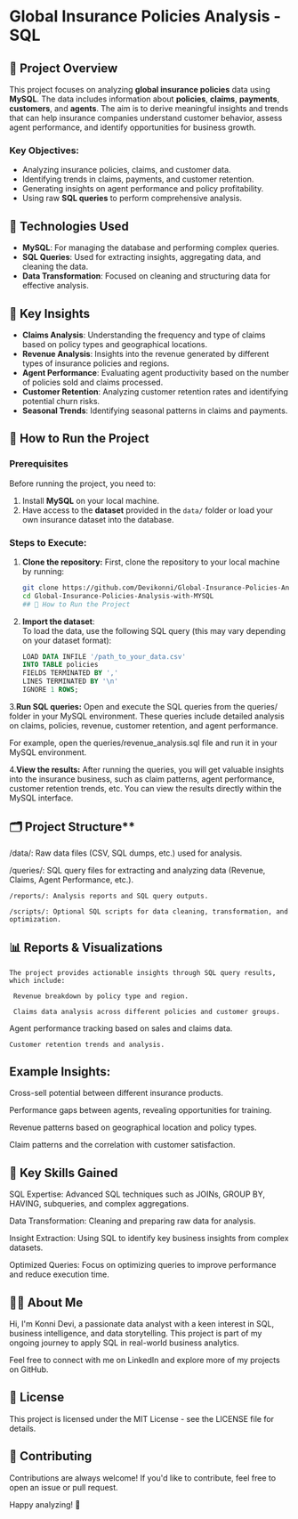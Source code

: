 # Global Insurance Policies Analysis - SQL

## 📄 Project Overview

This project focuses on analyzing **global insurance policies** data using **MySQL**. The data includes information about **policies**, **claims**, **payments**, **customers**, and **agents**. The aim is to derive meaningful insights and trends that can help insurance companies understand customer behavior, assess agent performance, and identify opportunities for business growth.

### Key Objectives:
- Analyzing insurance policies, claims, and customer data.
- Identifying trends in claims, payments, and customer retention.
- Generating insights on agent performance and policy profitability.
- Using raw **SQL queries** to perform comprehensive analysis.

## 🧰 Technologies Used

- **MySQL**: For managing the database and performing complex queries.
- **SQL Queries**: Used for extracting insights, aggregating data, and cleaning the data.
- **Data Transformation**: Focused on cleaning and structuring data for effective analysis.

## 🔑 Key Insights

- **Claims Analysis**: Understanding the frequency and type of claims based on policy types and geographical locations.
- **Revenue Analysis**: Insights into the revenue generated by different types of insurance policies and regions.
- **Agent Performance**: Evaluating agent productivity based on the number of policies sold and claims processed.
- **Customer Retention**: Analyzing customer retention rates and identifying potential churn risks.
- **Seasonal Trends**: Identifying seasonal patterns in claims and payments.

## 🔄 How to Run the Project

### Prerequisites
Before running the project, you need to:
1. Install **MySQL** on your local machine.
2. Have access to the **dataset** provided in the `data/` folder or load your own insurance dataset into the database.

### Steps to Execute:

1. **Clone the repository:**
   First, clone the repository to your local machine by running:
   ```bash
   git clone https://github.com/Devikonni/Global-Insurance-Policies-Analysis-with-MYSQL
   cd Global-Insurance-Policies-Analysis-with-MYSQL
   ## 🔄 How to Run the Project

2. **Import the dataset**:  
   To load the data, use the following SQL query (this may vary depending on your dataset format):
   ```sql
   LOAD DATA INFILE '/path_to_your_data.csv' 
   INTO TABLE policies
   FIELDS TERMINATED BY ',' 
   LINES TERMINATED BY '\n' 
   IGNORE 1 ROWS;
3.**Run SQL queries:**
  Open and execute the SQL queries from the queries/ folder in your MySQL environment.
  These queries include detailed analysis on claims, policies, revenue, customer retention, and agent performance.

  For example, open the queries/revenue_analysis.sql file and run it in your MySQL environment.

4.**View the results:**
   After running the queries, you will get valuable insights into the insurance business, such as claim patterns, agent performance, customer retention trends, etc.
   You can view the results directly within the MySQL interface.

## 🗂️ Project Structure**
  /data/: Raw data files (CSV, SQL dumps, etc.) used for analysis.

   /queries/: SQL query files for extracting and analyzing data (Revenue, Claims, Agent Performance, etc.).

    /reports/: Analysis reports and SQL query outputs.

    /scripts/: Optional SQL scripts for data cleaning, transformation, and optimization.

## 📊 Reports & Visualizations
    The project provides actionable insights through SQL query results, which include:

     Revenue breakdown by policy type and region.

     Claims data analysis across different policies and customer groups.

   Agent performance tracking based on sales and claims data.

    Customer retention trends and analysis.

## Example Insights:
Cross-sell potential between different insurance products.

Performance gaps between agents, revealing opportunities for training.

Revenue patterns based on geographical location and policy types.

Claim patterns and the correlation with customer satisfaction.

## 🎯 Key Skills Gained
SQL Expertise: Advanced SQL techniques such as JOINs, GROUP BY, HAVING, subqueries, and complex aggregations.

Data Transformation: Cleaning and preparing raw data for analysis.

Insight Extraction: Using SQL to identify key business insights from complex datasets.

Optimized Queries: Focus on optimizing queries to improve performance and reduce execution time.

## 🧑‍💻 About Me
Hi, I'm Konni Devi, a passionate data analyst with a keen interest in SQL, business intelligence, and data storytelling. This project is part of my ongoing journey to apply SQL in real-world business analytics.

Feel free to connect with me on LinkedIn and explore more of my projects on GitHub.

## 📂 License
This project is licensed under the MIT License - see the LICENSE file for details.

## 🤝 Contributing
Contributions are always welcome! If you'd like to contribute, feel free to open an issue or pull request.

Happy analyzing! 🚀





 
